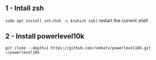 ## 1 - Intall zsh
`sudo apt install zsh`
`chsh -s $(which zsh)`
restart the current shell

## 2 - Install powerlevel10k
`git clone --depth=1 https://github.com/romkatv/powerlevel10k.git ~/powerlevel10k`